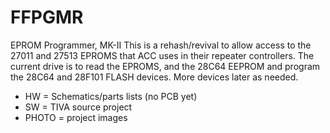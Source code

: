 # FFPGMR
EPROM Programmer, MK-II
This is a rehash/revival to allow access to the 27011 and 27513 EPROMS that ACC uses in their repeater controllers.  The current drive is to read the EPROMS, and the 28C64 EEPROM and program the 28C64 and 28F101 FLASH devices.  More devices later as needed.
* HW = Schematics/parts lists (no PCB yet)
* SW = TIVA source project
* PHOTO = project images

